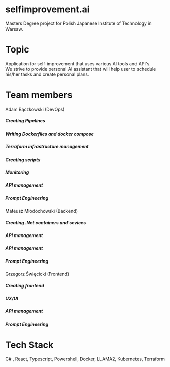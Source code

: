 # selfimprovement.ai
Masters Degree project for Polish Japanese Institute of Technology in Warsaw.  

# Topic
Application for self-improvement that uses various AI tools and API's.  
We strive to provide personal AI assistant that will help user to schedule his/her tasks and create personal plans.  

# Team members
Adam Bączkowski (DevOps)  
##### Creating Pipelines
##### Writing Dockerfiles and docker compose
##### Terraform infrastructure management
##### Creating scripts
##### Monitoring
##### API management
##### Prompt Engineering
Mateusz Młodochowski (Backend)
##### Creating .Net containers and sevices
##### API management
##### API management
##### Prompt Engineering
Grzegorz Święcicki (Frontend)
##### Creating frontend
##### UX/UI
##### API management
##### Prompt Engineering
# Tech Stack
C# , React, Typescript, Powershell, Docker, LLAMA2, Kubernetes, Terraform

